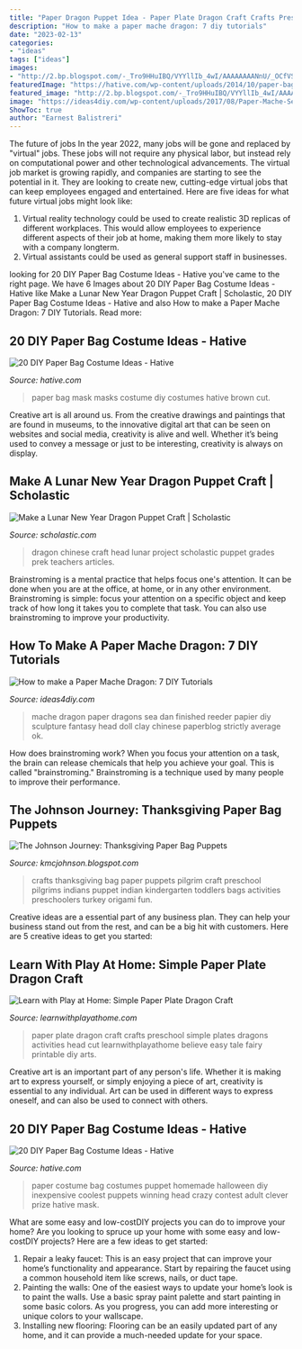 ```yaml
---
title: "Paper Dragon Puppet Idea - Paper Plate Dragon Craft Crafts Preschool Simple Plates Dragons Activities Head Cut Learnwithplayathome Believe Easy Tale Fairy Printable Diy Arts"
description: "How to make a paper mache dragon: 7 diy tutorials"
date: "2023-02-13"
categories:
- "ideas"
tags: ["ideas"]
images:
- "http://2.bp.blogspot.com/-_Tro9HHuIBQ/VYYllIb_4wI/AAAAAAAANnU/_OCfVSuS4jk/s640/P6200337.JPG"
featuredImage: "https://hative.com/wp-content/uploads/2014/10/paper-bag-costume-ideas/11-paper-bag-puppet-costume.jpg"
featured_image: "http://2.bp.blogspot.com/-_Tro9HHuIBQ/VYYllIb_4wI/AAAAAAAANnU/_OCfVSuS4jk/s640/P6200337.JPG"
image: "https://ideas4diy.com/wp-content/uploads/2017/08/Paper-Mache-Sea-Dragon-1.jpg"
ShowToc: true
author: "Earnest Balistreri"
---
```



The future of jobs
In the year 2022, many jobs will be gone and replaced by "virtual" jobs. These jobs will not require any physical labor, but instead rely on computational power and other technological advancements. The virtual job market is growing rapidly, and companies are starting to see the potential in it. They are looking to create new, cutting-edge virtual jobs that can keep employees engaged and entertained. Here are five ideas for what future virtual jobs might look like: 
1. Virtual reality technology could be used to create realistic 3D replicas of different workplaces. This would allow employees to experience different aspects of their job at home, making them more likely to stay with a company longterm. 
2. Virtual assistants could be used as general support staff in businesses.

	

		
looking for 20 DIY Paper Bag Costume Ideas - Hative you've came to the right page. We have 6 Images about 20 DIY Paper Bag Costume Ideas - Hative like Make a Lunar New Year Dragon Puppet Craft | Scholastic, 20 DIY Paper Bag Costume Ideas - Hative and also How to make a Paper Mache Dragon: 7 DIY Tutorials. Read more:
		
    
## 20 DIY Paper Bag Costume Ideas - Hative

<img loading=lazy src="https://hative.com/wp-content/uploads/2014/10/paper-bag-costume-ideas/18-paper-bag-masks.jpg" onerror="this.onerror=null;this.src='https://tse4.mm.bing.net/th?id=OIP.mssmLV_LW1cNC2GEZFrM8gHaJ4&amp;pid=15.1';" alt="20 DIY Paper Bag Costume Ideas - Hative">

_Source: hative.com_

>paper bag mask masks costume diy costumes hative brown cut. 

	

Creative art is all around us. From the creative drawings and paintings that are found in museums, to the innovative digital art that can be seen on websites and social media, creativity is alive and well. Whether it’s being used to convey a message or just to be interesting, creativity is always on display.

    
## Make A Lunar New Year Dragon Puppet Craft | Scholastic

<img loading=lazy src="https://www.scholastic.com/content/dam/teachers/articles/migrated-featured-images/chinesedragonhead.jpg" onerror="this.onerror=null;this.src='https://tse2.mm.bing.net/th?id=OIP.6sVM-Z0_hyVYzY2MfL3jvgHaFj&amp;pid=15.1';" alt="Make a Lunar New Year Dragon Puppet Craft | Scholastic">

_Source: scholastic.com_

>dragon chinese craft head lunar project scholastic puppet grades prek teachers articles. 

	

Brainstroming is a mental practice that helps focus one's attention. It can be done when you are at the office, at home, or in any other environment. Brainstroming is simple: focus your attention on a specific object and keep track of how long it takes you to complete that task. You can also use brainstroming to improve your productivity.

    
## How To Make A Paper Mache Dragon: 7 DIY Tutorials

<img loading=lazy src="https://ideas4diy.com/wp-content/uploads/2017/08/Paper-Mache-Sea-Dragon-1.jpg" onerror="this.onerror=null;this.src='https://tse3.mm.bing.net/th?id=OIP.T8YEM49oif1kpTFSquDi0gAAAA&amp;pid=15.1';" alt="How to make a Paper Mache Dragon: 7 DIY Tutorials">

_Source: ideas4diy.com_

>mache dragon paper dragons sea dan finished reeder papier diy sculpture fantasy head doll clay chinese paperblog strictly average ok. 

	

How does brainstroming work?
When you focus your attention on a task, the brain can release chemicals that help you achieve your goal. This is called "brainstroming." Brainstroming is a technique used by many people to improve their performance.

    
## The Johnson Journey: Thanksgiving Paper Bag Puppets

<img loading=lazy src="http://1.bp.blogspot.com/_HMlUu_fUhRI/TOKjeifOgkI/AAAAAAAAGf0/JTu14BkACkI/s1600/IMG_3069.JPG" onerror="this.onerror=null;this.src='https://tse2.mm.bing.net/th?id=OIP.3V8TkEGv4uiFxG3WglOw2AHaJ4&amp;pid=15.1';" alt="The Johnson Journey: Thanksgiving Paper Bag Puppets">

_Source: kmcjohnson.blogspot.com_

>crafts thanksgiving bag paper puppets pilgrim craft preschool pilgrims indians puppet indian kindergarten toddlers bags activities preschoolers turkey origami fun. 

	

Creative ideas are a essential part of any business plan. They can help your business stand out from the rest, and can be a big hit with customers. Here are 5 creative ideas to get you started:

    
## Learn With Play At Home: Simple Paper Plate Dragon Craft

<img loading=lazy src="http://2.bp.blogspot.com/-_Tro9HHuIBQ/VYYllIb_4wI/AAAAAAAANnU/_OCfVSuS4jk/s640/P6200337.JPG" onerror="this.onerror=null;this.src='https://tse1.mm.bing.net/th?id=OIP.JTrnpGG6rkWsmLa2KntCGgHaFj&amp;pid=15.1';" alt="Learn with Play at Home: Simple Paper Plate Dragon Craft">

_Source: learnwithplayathome.com_

>paper plate dragon craft crafts preschool simple plates dragons activities head cut learnwithplayathome believe easy tale fairy printable diy arts. 

	

Creative art is an important part of any person's life. Whether it is making art to express yourself, or simply enjoying a piece of art, creativity is essential to any individual. Art can be used in different ways to express oneself, and can also be used to connect with others.

    
## 20 DIY Paper Bag Costume Ideas - Hative

<img loading=lazy src="https://hative.com/wp-content/uploads/2014/10/paper-bag-costume-ideas/11-paper-bag-puppet-costume.jpg" onerror="this.onerror=null;this.src='https://tse4.mm.bing.net/th?id=OIP.J1nTWITqcz5X2xdyYwp4DwHaJ4&amp;pid=15.1';" alt="20 DIY Paper Bag Costume Ideas - Hative">

_Source: hative.com_

>paper costume bag costumes puppet homemade halloween diy inexpensive coolest puppets winning head crazy contest adult clever prize hative mask. 

	

What are some easy and low-costDIY projects you can do to improve your home?
Are you looking to spruce up your home with some easy and low-costDIY projects? Here are a few ideas to get started: 
1. Repair a leaky faucet: This is an easy project that can improve your home’s functionality and appearance. Start by repairing the faucet using a common household item like screws, nails, or duct tape. 
2. Painting the walls: One of the easiest ways to update your home’s look is to paint the walls. Use a basic spray paint palette and start painting in some basic colors. As you progress, you can add more interesting or unique colors to your wallscape. 
3. Installing new flooring: Flooring can be an easily updated part of any home, and it can provide a much-needed update for your space.

